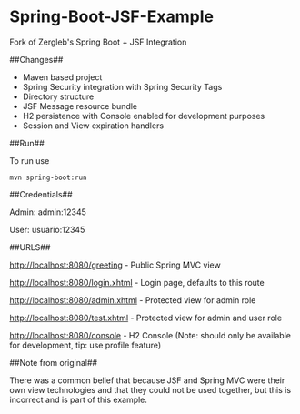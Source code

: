 Spring-Boot-JSF-Example
=======================

Fork of Zergleb's Spring Boot + JSF Integration

##Changes##

- Maven based project
- Spring Security integration with Spring Security Tags
- Directory structure
- JSF Message resource bundle
- H2 persistence with Console enabled for development purposes
- Session and View expiration handlers

##Run##

To run use 

```
mvn spring-boot:run
```

##Credentials##

Admin: admin:12345

User: usuario:12345

##URLS##

[http://localhost:8080/greeting](http://localhost:8080/greeting) - Public Spring MVC view

[http://localhost:8080/login.xhtml](http://localhost:8080/login.xhtml) - Login page, defaults to this route

[http://localhost:8080/admin.xhtml](http://localhost:8080/admin.xhtml) - Protected view for admin role

[http://localhost:8080/test.xhtml](http://localhost:8080/test.xhtml) - Protected view for admin and user role

[http://localhost:8080/console](http://localhost:8080/console) - H2 Console (Note: should only be available for development, tip: use profile feature)

##Note from original##

There was a common belief that because JSF and Spring MVC were their own view technologies and that they could not be used together, but this is incorrect and is part of this example.
